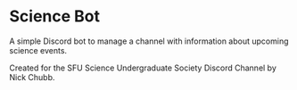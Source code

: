 # Science Bot

A simple Discord bot to manage a channel with information about upcoming science events.

Created for the SFU Science Undergraduate Society Discord Channel by Nick Chubb.

